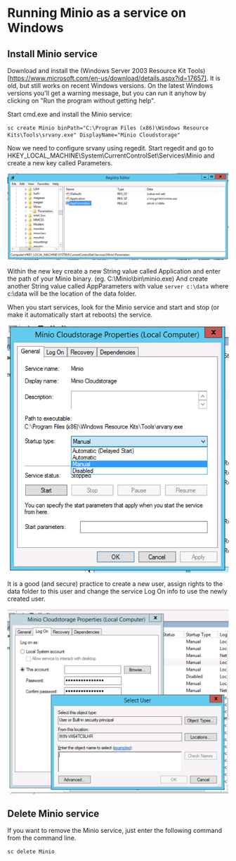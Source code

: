 # Running Minio as a service on Windows

## Install Minio service
Download and install the (Windows Server 2003 Resource Kit Tools)[https://www.microsoft.com/en-us/download/details.aspx?id=17657]. It 
is old, but still works on recent Windows versions. On the latest Windows versions you'll get a warning message, but you can run
it anyhow by clicking on "Run the program without getting help".

Start cmd.exe and install the Minio service:

```
sc create Minio binPath="C:\Program Files (x86)\Windows Resource Kits\Tools\srvany.exe" DisplayName="Minio Cloudstorage"
```

Now we need to configure srvany using regedit. Start regedit and go to HKEY_LOCAL_MACHINE\System\CurrentControlSet\Services\Minio and
create a new key called Parameters. 

![](./screenshots/windows-configure-registry.png?raw=true)

Within the new key create a new String value called Application and enter the path of your Minio binary. (eg. C:\Minio\bin\minio.exe) And create
another String value called AppParameters with value `server c:\data` where c:\data will be the location of the data folder.

When you start services, look for the Minio service and start and stop (or make it automatically start at reboots) the service. 

![](./screenshots/windows-configure-startup-type.png?raw=true)

It is a good (and secure) practice to create a new user, assign rights to the data folder to this user and change the service Log On info to use the newly created user.

![](./screenshots/windows-configure-user.png?raw=true)

## Delete Minio service

If you want to remove the Minio service, just enter the following command from the command line.

```
sc delete Minio
```
